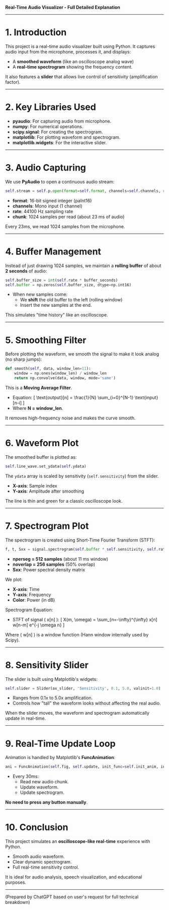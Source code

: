 **Real-Time Audio Visualizer - Full Detailed Explanation**

---

# 1. Introduction
This project is a real-time audio visualizer built using Python. It captures audio input from the microphone, processes it, and displays:
- A **smoothed waveform** (like an oscilloscope analog wave)
- A **real-time spectrogram** showing the frequency content.

It also features a **slider** that allows live control of sensitivity (amplification factor).

---

# 2. Key Libraries Used
- **pyaudio**: For capturing audio from microphone.
- **numpy**: For numerical operations.
- **scipy.signal**: For creating the spectrogram.
- **matplotlib**: For plotting waveform and spectrogram.
- **matplotlib.widgets**: For the interactive slider.

---

# 3. Audio Capturing
We use **PyAudio** to open a continuous audio stream:
```python
self.stream = self.p.open(format=self.format, channels=self.channels, rate=self.rate, input=True, frames_per_buffer=self.chunk)
```
- **format**: 16-bit signed integer (paInt16)
- **channels**: Mono input (1 channel)
- **rate**: 44100 Hz sampling rate
- **chunk**: 1024 samples per read (about 23 ms of audio)

Every 23ms, we read 1024 samples from the microphone.

---

# 4. Buffer Management
Instead of just drawing 1024 samples, we maintain a **rolling buffer** of about **2 seconds** of audio:
```python
self.buffer_size = int(self.rate * buffer_seconds)
self.buffer = np.zeros(self.buffer_size, dtype=np.int16)
```
- When new samples come:
  - We **shift** the old buffer to the left (rolling window)
  - Insert the new samples at the end.

This simulates "time history" like an oscilloscope.

---

# 5. Smoothing Filter
Before plotting the waveform, we smooth the signal to make it look analog (no sharp jumps):
```python
def smooth(self, data, window_len=11):
    window = np.ones(window_len) / window_len
    return np.convolve(data, window, mode='same')
```

This is a **Moving Average Filter**.
- Equation:
  \[ \text{output}[n] = \frac{1}{N} \sum_{i=0}^{N-1} \text{input}[n-i] \]
- Where **N = window_len**.

It removes high-frequency noise and makes the curve smooth.

---

# 6. Waveform Plot
The smoothed buffer is plotted as:
```python
self.line_wave.set_ydata(self.ydata)
```
The `ydata` array is scaled by sensitivity (`self.sensitivity`) from the slider.

- **X-axis**: Sample index
- **Y-axis**: Amplitude after smoothing

The line is thin and green for a classic oscilloscope look.

---

# 7. Spectrogram Plot
The spectrogram is created using Short-Time Fourier Transform (STFT):
```python
f, t, Sxx = signal.spectrogram(self.buffer * self.sensitivity, self.rate, nperseg=512, noverlap=256)
```

- **nperseg = 512 samples** (about 11 ms window)
- **noverlap = 256 samples** (50% overlap)
- **Sxx**: Power spectral density matrix

We plot:
- **X-axis**: Time
- **Y-axis**: Frequency
- **Color**: Power (in dB)

Spectrogram Equation:
- STFT of signal \( x[n] \):
  \[ X(m, \omega) = \sum_{n=-\infty}^{\infty} x[n] w[n-m] e^{-j \omega n} \]

Where \( w[n] \) is a window function (Hann window internally used by Scipy).

---

# 8. Sensitivity Slider
The slider is built using Matplotlib's widgets:
```python
self.slider = Slider(ax_slider, 'Sensitivity', 0.1, 5.0, valinit=1.0)
```
- Ranges from 0.1x to 5.0x amplification.
- Controls how "tall" the waveform looks without affecting the real audio.

When the slider moves, the waveform and spectrogram automatically update in real-time.

---

# 9. Real-Time Update Loop
Animation is handled by Matplotlib's **FuncAnimation**:
```python
ani = FuncAnimation(self.fig, self.update, init_func=self.init_anim, interval=30, blit=False)
```
- Every 30ms:
  - Read new audio chunk.
  - Update waveform.
  - Update spectrogram.

**No need to press any button manually**.

---

# 10. Conclusion
This project simulates an **oscilloscope-like real-time** experience with Python.
- Smooth audio waveform.
- Clear dynamic spectrogram.
- Full real-time sensitivity control.

It is ideal for audio analysis, speech visualization, and educational purposes.

---

(Prepared by ChatGPT based on user's request for full technical breakdown)